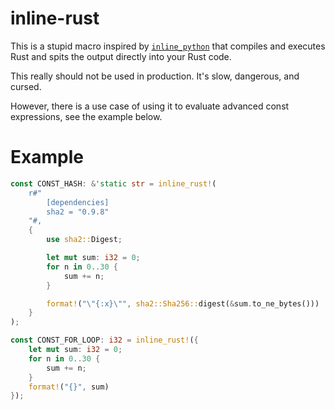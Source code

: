 # inline-rust

This is a stupid macro inspired by [`inline_python`](https://github.com/fusion-engineering/inline-python) that compiles and executes Rust and spits the output directly into your Rust code.

This really should not be used in production. It's slow, dangerous, and cursed.

However, there is a use case of using it to evaluate advanced const expressions, see the example below.

# Example

```rust
const CONST_HASH: &'static str = inline_rust!(
    r#"
        [dependencies]
        sha2 = "0.9.8"
    "#,
    {
        use sha2::Digest;

        let mut sum: i32 = 0;
        for n in 0..30 {
            sum += n;
        }

        format!("\"{:x}\"", sha2::Sha256::digest(&sum.to_ne_bytes()))
    }
);

const CONST_FOR_LOOP: i32 = inline_rust!({
    let mut sum: i32 = 0;
    for n in 0..30 {
        sum += n;
    }
    format!("{}", sum)
});
```